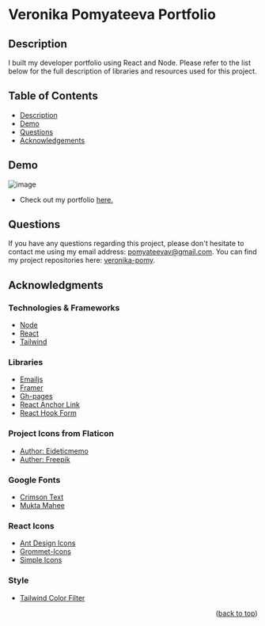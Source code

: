 # Veronika Pomyateeva Portfolio

## Description

I built my developer portfolio using React and Node. Please refer to the list below for the full description of libraries and resources used for this project. 

## Table of Contents

  <ul>
    <li>
      <a href="#description">Description</a>
    </li>
    <li>
      <a href="#demo">Demo</a>
    </li>
    <li>
        <a href="#questions">Questions</a>
    </li>
    <li>
        <a href="#acknowledgments">Acknowledgements</a>
    </li>
  </ul>

## Demo

![image]()

- Check out my portfolio [here.]()

## Questions

If you have any questions regarding this project, please don't hesitate to contact me using my email address: pomyateevav@gmail.com. You can find my project repositories here: [veronika-pomy](https://github.com/veronika-pomy?tab=repositories).

## Acknowledgments

### Technologies & Frameworks

- [Node](https://nodejs.org/en)
- [React](https://react.dev/)
- [Tailwind](https://tailwindcss.com/)

### Libraries

- [Emailjs](https://www.emailjs.com/)
- [Framer](https://www.framer.com/motion/)
- [Gh-pages](https://www.npmjs.com/package/gh-pages)
- [React Anchor Link](https://www.npmjs.com/package/react-anchor-link-smooth-scroll)
- [React Hook Form](https://www.npmjs.com/package/react-hook-form)

### Project Icons from Flaticon

- [Author: Eideticmemo](https://www.flaticon.com/authors/eideticmemo)
- [Auther: Freepik](https://www.flaticon.com/authors/freepik)

### Google Fonts

- [Crimson Text](https://fonts.google.com/specimen/Crimson+Text)
- [Mukta Mahee](https://fonts.google.com/specimen/Mukta+Mahee)

### React Icons

- [Ant Design Icons](https://react-icons.github.io/react-icons/icons?name=ai)
- [Grommet-Icons](https://react-icons.github.io/react-icons/icons?name=gr)
- [Simple Icons](https://react-icons.github.io/react-icons/icons?name=si)

### Style

- [Tailwind Color Filter](https://tailwind-color-filter-generator.vercel.app/)

<p align="right">(<a href="#veronika-pomyateeva-portfolio">back to top</a>)</p>
